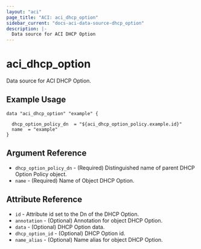 ```yaml
---
layout: "aci"
page_title: "ACI: aci_dhcp_option"
sidebar_current: "docs-aci-data-source-dhcp_option"
description: |-
  Data source for ACI DHCP Option
---
```


# aci_dhcp_option

Data source for ACI DHCP Option.

## Example Usage

```hcl
data "aci_dhcp_option" "example" {

  dhcp_option_policy_dn  = "${aci_dhcp_option_policy.example.id}"
  name  = "example"
}
```

## Argument Reference

- `dhcp_option_policy_dn` - (Required) Distinguished name of parent DHCP Option Policy object.
- `name` - (Required) Name of Object DHCP Option.

## Attribute Reference

- `id` - Attribute id set to the Dn of the DHCP Option.
- `annotation` - (Optional) Annotation for object DHCP Option.
- `data` - (Optional) DHCP Option data.
- `dhcp_option_id` - (Optional) DHCP Option id.
- `name_alias` - (Optional) Name alias for object DHCP Option.
